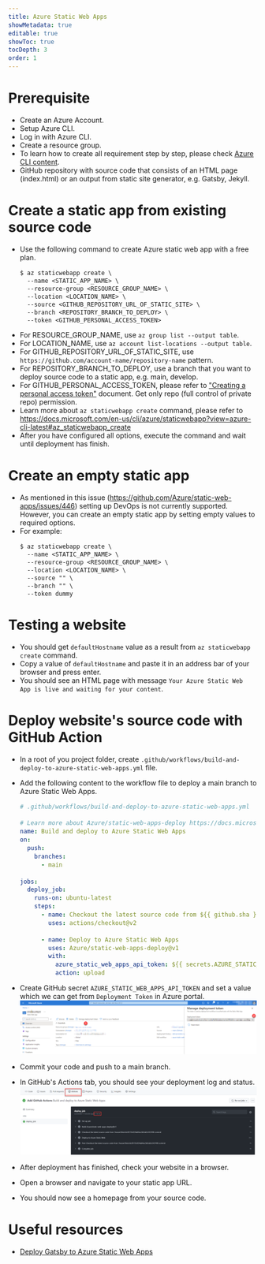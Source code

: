 ```yaml
---
title: Azure Static Web Apps
showMetadata: true
editable: true
showToc: true
tocDepth: 3
order: 1
---
```


# Prerequisite
- Create an Azure Account.
- Setup Azure CLI.
- Log in with Azure CLI.
- Create a resource group.
- To learn how to create all requirement step by step, please check [Azure CLI content](/cloud-hosting/azure/azure-cli).
- GitHub repository with source code that consists of an HTML page (index.html) or an output from static site generator, e.g. Gatsby, Jekyll.

# Create a static app from existing source code
- Use the following command to create Azure static web app with a free plan.
  ```
  $ az staticwebapp create \
    --name <STATIC_APP_NAME> \
    --resource-group <RESOURCE_GROUP_NAME> \
    --location <LOCATION_NAME> \
    --source <GITHUB_REPOSITORY_URL_OF_STATIC_SITE> \
    --branch <REPOSITORY_BRANCH_TO_DEPLOY> \
    --token <GITHUB_PERSONAL_ACCESS_TOKEN>
  ```
- For RESOURCE_GROUP_NAME, use `az group list --output table`.
- For LOCATION_NAME, use `az account list-locations --output table`.
- For GITHUB_REPOSITORY_URL_OF_STATIC_SITE, use `https://github.com/account-name/repository-name` pattern.
- For REPOSITORY_BRANCH_TO_DEPLOY, use a branch that you want to deploy source code to a static app, e.g. main, develop.
- For GITHUB_PERSONAL_ACCESS_TOKEN, please refer to
  ["Creating a personal access token"](https://docs.github.com/en/github/authenticating-to-github/keeping-your-account-and-data-secure/creating-a-personal-access-token) document.
  Get only repo (full control of private repo) permission.
- Learn more about `az staticwebapp create` command, please refer to
  https://docs.microsoft.com/en-us/cli/azure/staticwebapp?view=azure-cli-latest#az_staticwebapp_create
- After you have configured all options, execute the command and wait until deployment has finish.

# Create an empty static app
- As mentioned in this issue (https://github.com/Azure/static-web-apps/issues/446) setting up DevOps is not currently supported.
However, you can create an empty static app by setting empty values to required options.
- For example:
  ```
  $ az staticwebapp create \
    --name <STATIC_APP_NAME> \
    --resource-group <RESOURCE_GROUP_NAME> \
    --location <LOCATION_NAME> \
    --source "" \
    --branch "" \
    --token dummy
  ```

# Testing a website
- You should get `defaultHostname` value as a result from `az staticwebapp create` command.
- Copy a value of `defaultHostname` and paste it in an address bar of your browser and press enter.
- You should see an HTML page with message `Your Azure Static Web App is live and waiting for your content`.

# Deploy website's source code with GitHub Action
- In a root of you project folder, create `.github/workflows/build-and-deploy-to-azure-static-web-apps.yml` file.
- Add the following content to the workflow file to deploy a main branch to Azure Static Web Apps.

  ```yaml
  # .github/workflows/build-and-deploy-to-azure-static-web-apps.yml

  # Learn more about Azure/static-web-apps-deploy https://docs.microsoft.com/en-us/azure/static-web-apps/github-actions-workflow
  name: Build and deploy to Azure Static Web Apps
  on:
    push:
      branches:
        - main

  jobs:
    deploy_job:
      runs-on: ubuntu-latest
      steps:
        - name: Checkout the latest source code from ${{ github.sha }} commit
          uses: actions/checkout@v2

        - name: Deploy to Azure Static Web Apps
          uses: Azure/static-web-apps-deploy@v1
          with:
            azure_static_web_apps_api_token: ${{ secrets.AZURE_STATIC_WEB_APPS_API_TOKEN }}
            action: upload

  ```
- Create GitHub secret `AZURE_STATIC_WEB_APPS_API_TOKEN` and set a value which we can get from `Deployment Token` in Azure portal.
  ![](images/get-azure-static-web-apps-deployment-token.png)
- Commit your code and push to a main branch.
- In GitHub's Actions tab, you should see your deployment log and status.
  ![](images/azure-static-web-app-actions-log.png)
- After deployment has finished, check your website in a browser.
- Open a browser and navigate to your static app URL.
- You should now see a homepage from your source code.

# Useful resources
- [Deploy Gatsby to Azure Static Web Apps](/programming-cookbook/github-actions/deploy-gatsby-to-azure-static-web-apps)
